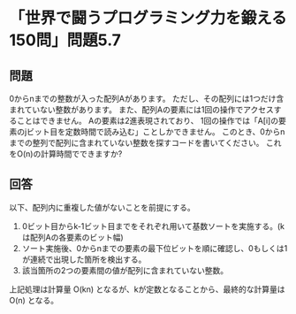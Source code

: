 # 「世界で闘うプログラミング力を鍛える150問」問題5.7

## 問題

0からnまでの整数が入った配列Aがあります。
ただし、その配列には1つだけ含まれていない整数があります。
また、配列Aの要素には1回の操作でアクセスすることはできません。
Aの要素は2進表現されており、
1回の操作では「A[i]の要素のjビット目を定数時間で読み込む」ことしかできません。
このとき、0からnまでの整列で配列に含まれていない整数を探すコードを書いてください。
これをO(n)の計算時間でできますか?

## 回答

以下、配列内に重複した値がないことを前提にする。

1. 0ビット目からk-1ビット目までをそれぞれ用いて基数ソートを実施する。(kは配列Aの各要素のビット幅)
1. ソート実施後、0からnまでの要素の最下位ビットを順に確認し、0もしくは1が連続で出現した箇所を検出する。
1. 該当箇所の2つの要素間の値が配列に含まれていない整数。

上記処理は計算量 O(kn) となるが、kが定数となることから、最終的な計算量は O(n) となる。
